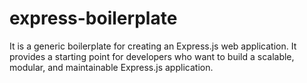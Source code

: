 # express-boilerplate
It is a generic boilerplate for creating an Express.js web application. It provides a starting point for developers who want to build a scalable, modular, and maintainable Express.js application.
